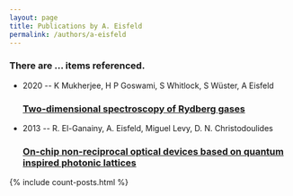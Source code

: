 ```yaml
---
layout: page
title: Publications by A. Eisfeld
permalink: /authors/a-eisfeld
---
```


<h3 id="number-posts">There are ... items referenced.</h3>
<ul class="post-list">
<li><span class='post-meta'>2020 -- K Mukherjee, H P Goswami, S Whitlock, S Wüster, A Eisfeld</span><h3><a class='post-link' href="{{ site.baseurl }}/two-dimensional-spectroscopy-of-rydberg-gases">Two-dimensional spectroscopy of Rydberg gases</a></h3></li>
<li><span class='post-meta'>2013 -- R. El-Ganainy, A. Eisfeld, Miguel Levy, D. N. Christodoulides</span><h3><a class='post-link' href="{{ site.baseurl }}/on-chip-non-reciprocal-optical-devices-based-on-quantum-inspired-photonic-lattices">On-chip non-reciprocal optical devices based on quantum inspired photonic lattices</a></h3></li>

</ul>
{% include count-posts.html %}
